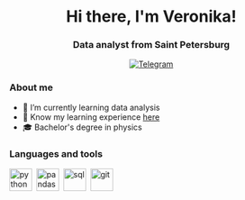 <div id="header" align="center">
	<h1>Hi there, I'm Veronika!</h1>
	<h3>Data analyst from Saint Petersburg</h3>
</div>

<div id="socials" align="center">
	<a href="http://t.me/veronika_kzntsv">
		<img src="https://img.shields.io/badge/Telegram-blue?style=for-the-badge&logo=telegram&logoColor=white" alt="Telegram"/>
	</a>
</div>

### About me
- 🌱 I’m currently learning data analysis
- :eyes: Know my learning experience [here](https://github.com/Veronika-kuznetsova/Learning-experience)
- :mortar_board: Bachelor's degree in physics 

### Languages and tools
<img src="https://cdn.jsdelivr.net/gh/devicons/devicon/icons/python/python-original.svg"
title="python" width="40" height="40"/>&nbsp;
<img src="https://cdn.jsdelivr.net/gh/devicons/devicon/icons/pandas/pandas-original.svg"
title="pandas"
width="40" 
height="40"/>&nbsp;
<img src="https://cdn.jsdelivr.net/gh/devicons/devicon/icons/postgresql/postgresql-original.svg"
title="sql"
width="40" 
height="40"/>&nbsp;
<img src="https://cdn.jsdelivr.net/gh/devicons/devicon/icons/github/github-original.svg"
title="git"
width="40" 
height="40"/>&nbsp;
